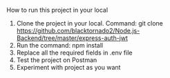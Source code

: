 How to run this project in your local

1. Clone the project in your local. Command: git clone https://github.com/blacktornado2/Node.js-Backend/tree/master/express-auth-jwt
2. Run the command: npm install
3. Replace all the required fields in .env file
4. Test the project on Postman
5. Experiment with project as you want
